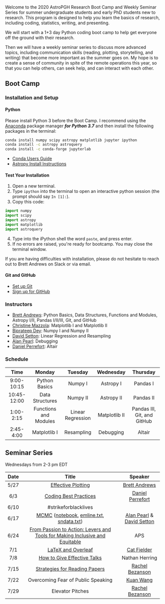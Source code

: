 Welcome to the 2020 AstroPGH Research Boot Camp and Weekly Seminar Series for summer undergraduate students and early PhD students new to research.  This program is designed to help you learn the basics of research, including coding, statistics, writing, and presenting.

We will start with a 1+3 day Python coding boot camp to help get everyone off the ground with their research.

Then we will have a weekly seminar series to discuss more advanced topics, including communication skills (reading, plotting, storytelling, and writing) that become more important as the summer goes on. My hope is to create a sense of community in spite of the remote operations this year, so that you can help others, can seek help, and can interact with each other.

## Boot Camp
### Installation and Setup
#### Python
Please install Python 3 before the Boot Camp. I recommend using the [Anaconda](https://www.anaconda.com/products/individual) package manager **_for Python 3.7_** and then install the following packages in the terminal:
```bash
conda install numpy scipy astropy matplotlib jupyter ipython
conda install -c astropy astroquery
conda install -c conda-forge jupyterlab
```

- [Conda Users Guide](https://conda.io/docs/user-guide/index.html)
- [Astropy Install Instructions](http://docs.astropy.org/en/stable/install.html)

#### Test Your Installation

1. Open a new terminal.
2. Type `ipython` into the terminal to open an interactive python session (the prompt should say `In [1]:`).
3. Copy this code:
```python
import numpy
import scipy
import astropy
import matplotlib
import astroquery
```
4. Type into the iPython shell the word `paste`, and press enter.
5. If no errors are raised, you're ready for bootcamp. You may close the terminal window.

If you are having difficulties with installation, please do not hesitate to reach out to Brett Andrews on Slack or via email.

#### Git and GitHub
- [Set up Git](https://help.github.com/articles/set-up-git/)
- [Sign up for GitHub](https://help.github.com/en/github/getting-started-with-github/signing-up-for-github)

### Instructors
- [Brett Andrews](https://bretthandrews.github.io/): Python Basics, Data Structures, Functions and Modules, Astropy I/II, Pandas I/II/III, Git, and GitHub
- [Christine Mazzola](https://cnmazz.github.io/): Matplotlib I and Matplotlib II
- [Biprateep Dey](https://biprateep.github.io/): Numpy I and Numpy II
- [David Setton](https://davidjsetton.github.io/): Linear Regression and Resampling
- [Alan Pearl](https://alanpearl.github.io/): Debugging
- [Daniel Perrefort](https://djperrefort.github.io/): Altair

### Schedule

| Time | Monday | Tuesday | Wednesday | Thursday |
|:-----:|:-----:|:-----:|:-----:|:-----:|
| 9:00-10:15 | Python Basics | Numpy I | Astropy I | Pandas I |
| 10:45-12:00 | Data Structures | Numpy II | Astropy II | Pandas II |
| 1:00-2:15 | Functions and Modules | Linear Regression | Matplotlib II | Pandas III, Git, and GitHub |
| 2:45-4:00 | Matplotlib I | Resampling | Debugging | Altair |


## Seminar Series

Wednesdays from 2-3 pm EDT

| Date | Title | Speaker |
|:-----:|:-----:|:-----:|
| 5/27 | [Effective Plotting](http://htmlpreview.github.io/?https://github.com/astropgh/astropgh-boot-camp-2020/blob/master/seminars/2020-05-27-plotting/plotting.html#/) | [Brett Andrews](https://bretthandrews.github.io) |
| 6/3  | [Coding Best Practices](seminars/coding_best_practices_2020-06-03.pdf) | [Daniel Perrefort](https://djperrefort.github.io/) |
| 6/10 | #strikeforblacklives |  |
| 6/17 | [MCMC](https://docs.google.com/presentation/d/1mVGKmY52kZpGOlFE78-F5ZXD1ciMeQKnq6srPQqFzqw/edit?usp=sharing) ([notebook](seminars/2020-06-17-mcmc/mcmc_notebook.ipynb), [emline.txt](seminars/2020-06-17-mcmc/emline.txt), [sndata.txt](seminars/2020-06-17-mcmc/sndata.txt)) | [Alan Pearl](https://alanpearl.github.io/) & [David Setton](https://davidjsetton.github.io/) |
| 6/24 | [From Passion to Action: Levers and Tools for Making Inclusive and Equitable](https://info.aps.org/delta-phy-webinar) | APS |
| 7/1  | [LaTeX and Overleaf](seminars/latex_2020-07-01.pdf) | [Cat Fielder](https://cfielder.github.io/) |
| 7/8  | [How to Give Effective Talks](seminars/latex_2020-07-01.pdf) | Nathan Herring |
| 7/15 | [Strategies for Reading Papers](https://arxiv.org/abs/2006.12566) | [Rachel Bezanson](https://rachelbezanson.github.io/) |
| 7/22 | Overcoming Fear of Public Speaking | [Kuan Wang](https://kuanwang-astro.github.io/) |
| 7/29 | Elevator Pitches | [Rachel Bezanson](https://rachelbezanson.github.io/) |
